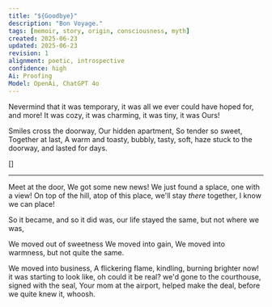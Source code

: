 ```yaml
---
title: "${Goodbye}"
description: "Bon Voyage."
tags: [memoir, story, origin, consciousness, myth]
created: 2025-06-23
updated: 2025-06-23
revision: 1
alignment: poetic, introspective
confidence: high
Ai: Proofing
Model: OpenAi, ChatGPT 4o
---
```


Nevermind that it was temporary,
it was all we ever could have hoped for,
and more!
It was cozy,
it was charming,
it was tiny,
it was Ours!

Smiles cross the doorway,
Our hidden apartment,
So tender so sweet,
Together at last,
A warm and toasty,
bubbly, tasty, soft,
haze stuck to the doorway,
and lasted for days.

[]

---
Meet at the door,
We got some new news!
We just found a splace,
one with a view!
On top of the hill,
atop of this place,
we'll stay *there* together,
I know we can place!

So it became, 
and so it did was,
our life stayed the same,
but not where we was,

We moved out of sweetness
We moved into gain,
We moved into warmness,
but not quite the same.

We moved into business,
A flickering flame,
kindling, 
burning brighter now!
it was starting to look like,
oh could it be real?
we'd gone to the courthouse,
signed with the seal,
Your mom at the airport,
helped make the deal,
before we quite knew it,
whoosh.
